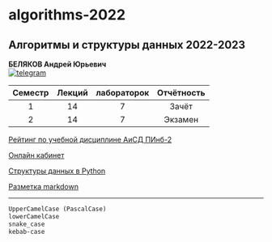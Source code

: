 # algorithms-2022
## Алгоритмы и структуры данных 2022-2023  
**БЕЛЯКОВ Андрей Юрьевич**  
[![telegram](https://pcoding.ru/ico/telegram.png)](https://t.me/AndreyPerm)  

| Семестр  | Лекций | лабораторок | Отчётность |
|:--------:|:------:|:-----------:|:----------:|
| 1 | 14 | 7 | Зачёт |
| 2 | 14 | 7 | Экзамен |

[Рейтинг по учебной дисциплине АиСД ПИнб-2](https://docs.google.com/spreadsheets/d/14N_GsOkpcAVnYbUN0rh6ke_bfXFx19Cd6uJz3Eg10Z0/edit?usp=sharing)  
  
[Онлайн кабинет](https://bbb6.psaa.ru/b/mye-o9e-p4x-hus)  
  
[Структуры данных в Python](https://docs.python.org/3/tutorial/datastructures.html)  
  
[Разметка markdown](https://docs.microsoft.com/ru-ru/contribute/markdown-reference)  

---
  
```txt
UpperCamelCase (PascalCase)
lowerCamelCase
snake_case
kebab-case
```

